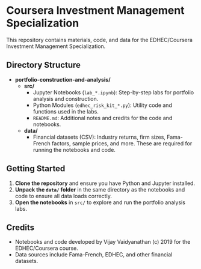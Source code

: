 # Coursera Investment Management Specialization

This repository contains materials, code, and data for the EDHEC/Coursera Investment Management Specialization.

## Directory Structure

- **portfolio-construction-and-analysis/**
  - **src/**
    - Jupyter Notebooks (`lab_*.ipynb`): Step-by-step labs for portfolio analysis and construction.
    - Python Modules (`edhec_risk_kit_*.py`): Utility code and functions used in the labs.
    - `README.md`: Additional notes and credits for the code and notebooks.
  - **data/**
    - Financial datasets (CSV): Industry returns, firm sizes, Fama-French factors, sample prices, and more. These are required for running the notebooks and code.

## Getting Started

1. **Clone the repository** and ensure you have Python and Jupyter installed.
2. **Unpack the `data/` folder** in the same directory as the notebooks and code to ensure all data loads correctly.
3. **Open the notebooks** in `src/` to explore and run the portfolio analysis labs.

## Credits

- Notebooks and code developed by Vijay Vaidyanathan (c) 2019 for the EDHEC/Coursera course.
- Data sources include Fama-French, EDHEC, and other financial datasets.
